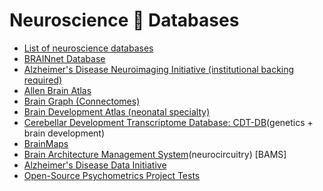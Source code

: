 # Neuroscience 🧠 Databases

- [List of neuroscience databases](https://en.wikipedia.org/wiki/List_of_neuroscience_databases)
- [BRAINnet Database](http://www.brainnet.net/about/brain-resource-international-database/)
- [Alzheimer's Disease Neuroimaging Initiative (institutional backing required)](http://adni.loni.usc.edu/data-samples/access-data/)
- [Allen Brain Atlas](https://portal.brain-map.org/)
- [Brain Graph (Connectomes)](https://braingraph.org/)
- [Brain Development Atlas (neonatal specialty)](https://brain-development.org/brain-atlases/adult-brain-atlases/)
- [Cerebellar Development Transcriptome Database: CDT-DB](http://www.cdtdb.neuroinf.jp/CDT/Top.jsp)(genetics + brain development)
- [BrainMaps](http://www.brainmaps.org/)
- [Brain Architecture Management System](http://map.loni.usc.edu/data/brain-architecture-management-system-bams/)(neurocircuitry) [BAMS] 
- [Alzheimer's Disease Data Initiative](https://www.alzheimersdata.org/)
-  [Open-Source Psychometrics Project Tests](https://openpsychometrics.org/)
